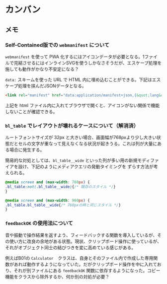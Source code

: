 # カンバン

## メモ

### Self-Contained版での `webmanifest` について

`webmanifest` を使って PWA 化するにはアイコンデータが必要となる。1ファイルで完結させるにはインラインSVGを使うしかなさそうだが、エスケープ処理を施しても動作がかなり不安定になる？

`data:` スキームを使った URL で HTML 内に埋め込むことができる。下記はエスケープ処理を挟んだJSONデータとなる。

```html
<link rel="manifest" href="data:application/manifest+json,{&quot;lang&quot;: &quot;ja&quot;,&quot;dir&quot;: &quot;ltr&quot;,&quot;name&quot;: &quot;JIG-A:簡易ツール集&quot;,&quot;short_name&quot;: &quot;JIG-A&quot;,&quot;scope&quot;: &quot;/&quot;,&quot;start_url&quot;: &quot;.&quot;,&quot;display&quot;: &quot;standalone&quot;}">
```

上記を html ファイル内に入れてブラウザで開くと、アイコンがない関係で機能しないことが確認できる。

### `bl_table` でレイアウトが壊れるケースについて（解消済）

ルートフォントサイズが 32px と大きい場合、画面幅が768pxより少し大きい状態だとセルの文字が重なって見えなくなる状況が起きうる。これは列が大量にある場合に発生する。

簡易的な対処としては、`bl_table__wide` といった列が多い用の新規モディファイアを設け、下記のようにメディアクエリの発動タイミングを ずらす方法が考えられる。

```css
@media screen and (max-width: 768px) {
.bl_table:not(.bl_table__wide){/* 既存のスタイル */}
}

@media screen and (max-width: 960px) {
.bl_table.bl_table__wide{/* 760pxの時と同じスタイル */}
}
```

### `feedbackOK` の使用法について

音や振動で操作結果を返すよう、フィードバックする関数を導入しているが、その使い方に改良の余地がある状態。現状、クリップボード操作に使っているが、それがオブジェクト同士の結びつきを変に高めている感じがある。

例えばB01の `Calculator`　クラスは、自身とそのファイル内で作成した専用関数があれば動作するようになっていた。だがクリップボード操作を中に入れており、それが別ファイルにある `feedbackOK` 関数に依存するようになった。コピー機能をクラスから除外するか、何か別の対処が必要？
